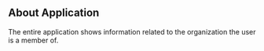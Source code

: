 ## About Application

The entire application shows information related to the organization the user is a member of.